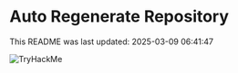 # Auto Regenerate Repository

This README was last updated: 2025-03-09 06:41:47

 ![TryHackMe](https://tryhackme.com/badge/533634)